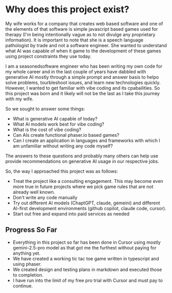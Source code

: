 # Why does this project exist?

My wife works for a company that creates web based software and one of the elements of that software is simple javascript based games used for therapy (I'm being intentionally vague as to not divulge any proprietary information).  It is important to note that she is a speech language pathologist by trade and not a software engineer.  She wanted to understand what AI was capable of when it game to the development of these games using project constraints they use today.  

I am a seasonedsoftware engineer who has been writing my own code for my whole career and in the last couple of years have dabbled with generative AI mostly through a simple prompt and answer basis to helpo solve problems, tourbleshoot issues, and learn new technologies quickly.  However, I wanted to get familiar with vibe coding and its cpabailities.  So this project was born and it likely will not be the last as I take this journey with my wife. 

So we sought to answer some things:
* What is generative AI capable of today?
* What AI models work best for vibe coding?
* What is the cost of vibe coding?
* Can AIs create functional phaser.io based games?
* Can I create an application in languages and frameworks with which I am unfamiliar without writing any code myself?

The answers to these questions and probably many others can help use provide recommendations on generative AI usage in our respective jobs.

So, the way I approached this project was as follows:
* Treat the project like a consulting engagement.  This may become even more true in future projects where we pick game rules that are not already well known.
* Don't write any code manually
* Try out different AI models (ChaptGPT, claude, gemeini) and different AI-first development environments (github copilot, claude code, cursor).
* Start out free and expand into paid services as needed


## Progress So Far
* Everything in this project so far has been done in Cursor using mostly gemini-2.5-pro model as that got me the furthest without paying for anything yet.  
* We have created a working tic tac toe game written in typescript and using phaser.  
* We created design and testing plans in markdown and executed those to completion.
* I have run into the limit of my free pro trial with Cursor and must pay to continue.

